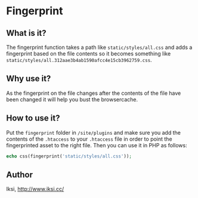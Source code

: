 # Fingerprint

## What is it?

The fingerprint function takes a path like `static/styles/all.css` and adds a fingerprint based on the file contents so it becomes something like `static/styles/all.312aae3b4ab1590afcc4e15cb3962759.css`.

## Why use it?

As the fingerprint on the file changes after the contents of the file have been changed it will help you bust the browsercache.

## How to use it?

Put the `fingerprint` folder in `/site/plugins` and make sure you add the contents of the `.htaccess` to your `.htaccess` file in order to point the fingerprinted asset to the right file. Then you can use it in PHP as follows:

```PHP
echo css(fingerprint('static/styles/all.css'));
```

## Author
Iksi, <http://www.iksi.cc/>
